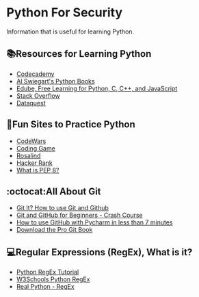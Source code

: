 # Python For Security

Information that is useful for learning Python.

## :books:Resources for Learning Python ##

<ul>
  <li><a href="https://www.codecademy.com">Codecademy</a></li>
  <li><a href="https://www.amazon.com/s?k=al+sweigart&sprefix=al+swe%2Caps%2C89&ref=nb_sb_ss_ts-doa-p_1_6">Al Swiegart's Python Books</a></li>
  <li><a href="https://edube.org/">Edube, Free Learning for Python, C, C++, and JavaScript</a></li>
  <li><a href="https://stackoverflow.com/">Stack Overflow</a></li>
  <li><a href="https://www.dataquest.io/">Dataquest</a></li>
</ul>

## :snake:Fun Sites to Practice Python ##

<ul>
  <li><a href="https://www.codewars.com/">CodeWars</a></li>
  <li><a href="https://www.codingame.com/start">Coding Game</a></li>
  <li><a href="https://rosalind.info/problems/locations/">Rosalind</a></li>
  <li><a href="https://www.hackerrank.com/auth/signup">Hacker Rank</a></li>
  <li><a href="https://realpython.com/python-pep8/">What is PEP 8?</a></li>
 </ul>

## :octocat:All About Git ##

<ul>
  <li><a href="https://www.youtube.com/watch?v=HkdAHXoRtos">Git It? How to use Git and Github</a></li>
  <li><a href="https://www.youtube.com/watch?v=RGOj5yH7evk">Git and GitHub for Beginners - Crash Course</a></li>
  <li><a href="https://www.youtube.com/watch?v=a8MckiothGc">How to use GitHub with Pycharm in less than 7 minutes</a></li>
  <li><a href="https://git-scm.com/book/en/v2">Download the Pro Git Book</a></li>
</ul>

## :computer:Regular Expressions (RegEx), What is it? ##

<ul>
  <li><a href="https://towardsdatascience.com/a-very-easy-tutorial-to-learn-python-regular-expression-re-c42fbbc01ef2">Python RegEx Tutorial</a></li>
  <li><a href="https://www.w3schools.com/python/python_regex.asp">W3Schools Python RegEx</a></li>
  <li><a href="https://realpython.com/regex-python/">Real Python - RegEx</a></li>
</ul>